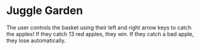 # Juggle Garden

The user controls the basket using their left and right arrow keys to catch the apples! If they catch 13 red apples, they win. 
If they catch a bad apple, they lose automatically. 
